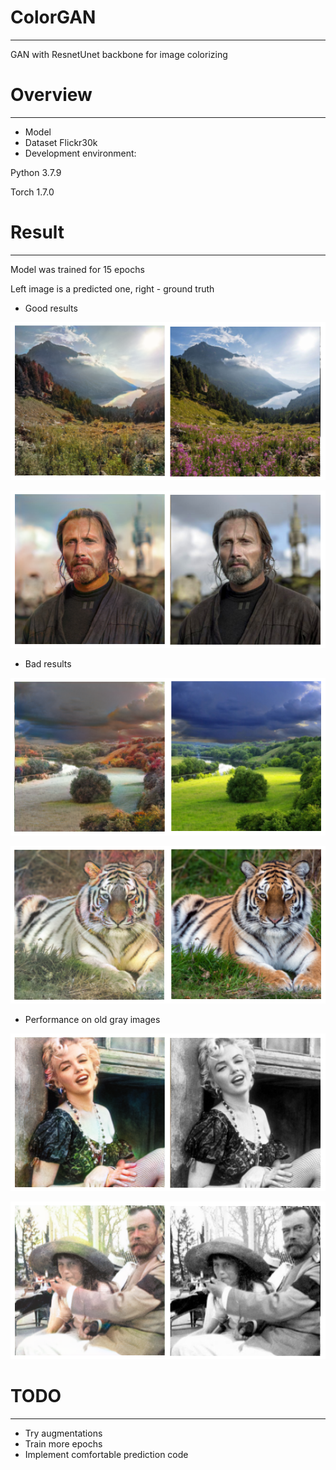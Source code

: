 # ColorGAN
***
 GAN with ResnetUnet backbone for image colorizing

# Overview
***
- Model
- Dataset Flickr30k
- Development environment:

Python 3.7.9

Torch 1.7.0

# Result
***
Model was trained for 15 epochs

Left image is a predicted one, right - ground truth
- Good results

![alt](./img/example3.png)

![alt](./img/example2.png)

- Bad results

![alt](./img/example1.png)

![alt](./img/example6.png)

- Performance on old gray images

![alt](./img/example4.png)

![alt](./img/example5.png)


# TODO

***
- Try augmentations
- Train more epochs
- Implement comfortable prediction code
